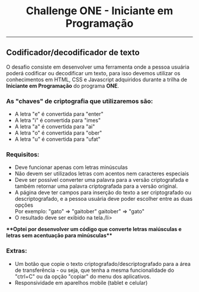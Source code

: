 <style>
    h1 {
        text-align: center;
    }
</style>

<h1>Challenge ONE - Iniciante em Programação</h1>
<hr>
<h2>Codificador/decodificador de texto</h2>

O desafio consiste em desenvolver uma ferramenta onde a pessoa usuária poderá codificar ou decodificar um texto, para isso devemos utilizar os conhecimentos em HTML, CSS e Javascript adquiridos durante a trilha de <b>Iniciante em Programação</b> do programa <strong>ONE</strong>.

<h3>As "chaves" de criptografia que utilizaremos são:</h3>
<ul>
    <li>A letra "e" é convertida para "enter"</li>
    <li>A letra "i" é convertida para "imes"</li>
    <li>A letra "a" é convertida para "ai"</li>
    <li>A letra "o" é convertida para "ober"</li>
    <li>A letra "u" é convertida para "ufat"</li>
</ul>

<h3>Requisitos:</h3>
<ul>
    <li>Deve funcionar apenas com letras minúsculas</li>
    <li>Não devem ser utilizados letras com acentos nem caracteres especiais</li>
    <li>Deve ser possível converter uma palavra para a versão criptografada e também retornar uma palavra criptografada para a versão original.</li>
    <li>A página deve ter campos para inserção do texto a ser criptografado ou descriptografado, e a pessoa usuária deve poder escolher entre as duas opções</li>
    Por exemplo:
    "gato" => "gaitober"
    gaitober" => "gato"
    <li>O resultado deve ser exibido na tela./li>
</ul>
<strong>**Optei por desenvolver um código que converte letras maiúsculas e letras sem acentuação para minúsculas**</strong>



<h3>Extras:</h3>
<ul>
    <li>Um botão que copie o texto criptografado/descriptografado para a área de transferência - ou seja, que tenha a mesma funcionalidade do "ctrl+C" ou da opção "copiar" do menu dos aplicativos.</li>
    <li>Responsividade em aparelhos mobile (tablet e celular)</li>
</ul>
